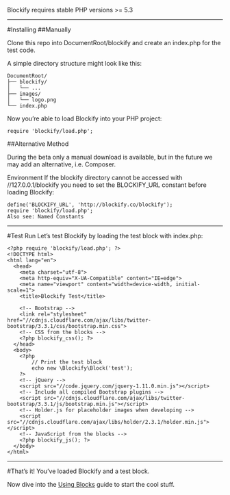 Blockify requires stable PHP versions >= 5.3

---

#Installing
##Manually

Clone this repo into DocumentRoot/blockify and create an index.php for the test code.

A simple directory structure might look like this:
```
DocumentRoot/
├── blockify/
│   └── ...
├── images/
│   └── logo.png
└── index.php
```
Now you’re able to load Blockify into your PHP project:

```
require 'blockify/load.php';
```
##Alternative Method

During the beta only a manual download is available, but in the future we may add an alternative, i.e. Composer.

Environment
If the blockify directory cannot be accessed with //127.0.0.1/blockify you need to set the BLOCKIFY_URL constant before loading Blockify:

```
define('BLOCKIFY_URL', 'http://blockify.co/blockify');
require 'blockify/load.php';
Also see: Named Constants
```

---

#Test Run
Let’s test Blockify by loading the test block with index.php:

```
<?php require 'blockify/load.php'; ?>
<!DOCTYPE html>
<html lang="en">
  <head>
    <meta charset="utf-8">
    <meta http-equiv="X-UA-Compatible" content="IE=edge">
    <meta name="viewport" content="width=device-width, initial-scale=1">
    <title>Blockify Test</title>

    <!-- Bootstrap -->
    <link rel="stylesheet" href="//cdnjs.cloudflare.com/ajax/libs/twitter-bootstrap/3.3.1/css/bootstrap.min.css">
    <!-- CSS from the blocks -->
    <?php blockify_css(); ?>
  </head>
  <body>
    <?php
        // Print the test block
        echo new \Blockify\Block('test');
    ?>
    <!-- jQuery -->
    <script src="//code.jquery.com/jquery-1.11.0.min.js"></script>
    <!-- Include all compiled Bootstrap plugins -->
    <script src="//cdnjs.cloudflare.com/ajax/libs/twitter-bootstrap/3.3.1/js/bootstrap.min.js"></script>
    <!-- Holder.js for placeholder images when developing -->
    <script src="//cdnjs.cloudflare.com/ajax/libs/holder/2.3.1/holder.min.js"></script>
    <!-- JavaScript from the blocks -->
    <?php blockify_js(); ?>
  </body>
</html>
```

---

#That’s it!
You’ve loaded Blockify and a test block.

Now dive into the [Using Blocks](http://blockify.co/docs) guide to start the cool stuff.
